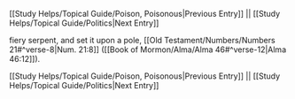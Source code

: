 [[Study Helps/Topical Guide/Poison, Poisonous|Previous Entry]]  ||  [[Study Helps/Topical Guide/Politics|Next Entry]]

 fiery serpent, and set it upon a pole, [[Old Testament/Numbers/Numbers 21#^verse-8|Num. 21:8]] ([[Book of Mormon/Alma/Alma 46#^verse-12|Alma 46:12]]).

[[Study Helps/Topical Guide/Poison, Poisonous|Previous Entry]]  ||  [[Study Helps/Topical Guide/Politics|Next Entry]]